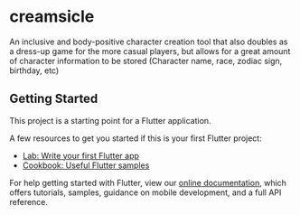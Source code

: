 # creamsicle

An inclusive and body-positive character creation tool that also doubles as a dress-up game for the more casual players, but allows for a great amount of character information to be stored (Character name, race, zodiac sign, birthday, etc)

## Getting Started

This project is a starting point for a Flutter application.

A few resources to get you started if this is your first Flutter project:

- [Lab: Write your first Flutter app](https://flutter.dev/docs/get-started/codelab)
- [Cookbook: Useful Flutter samples](https://flutter.dev/docs/cookbook)

For help getting started with Flutter, view our
[online documentation](https://flutter.dev/docs), which offers tutorials,
samples, guidance on mobile development, and a full API reference.
